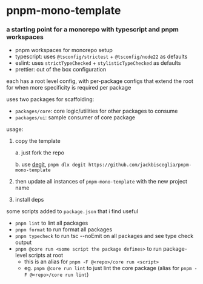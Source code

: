 # pnpm-mono-template

### a starting point for a monorepo with typescript and pnpm workspaces

- pnpm workspaces for monorepo setup
- typescript: uses `@tsconfig/strictest` + `@tsconfig/node22` as defaults
- eslint: uses `strictTypeChecked` + `stylisticTypeChecked` as defaults
- prettier: out of the box configuration

each has a root level config, with per-package configs that extend the root for when more specificity is required per package

uses two packages for scaffolding:

- `packages/core`: core logic/utilities for other packages to consume
- `packages/ui`: sample consumer of core package

usage:

1. copy the template

   a. just fork the repo

   b. use [degit](https://github.com/Rich-Harris/degit), `pnpm dlx degit https://github.com/jackbisceglia/pnpm-mono-template`

2. then update all instances of `pnpm-mono-template` with the new project name
3. install deps

some scripts added to `package.json` that i find useful

- `pnpm lint` to lint all packages
- `pnpm format` to run format all packages
- `pnpm typecheck` to run tsc --noEmit on all packages and see type check output
- `pnpm @core run <some script the package defines>` to run package-level scripts at root
  - this is an alias for `pnpm -F @<repo>/core run <script>`
  - eg. `pnpm @core run lint` to just lint the core package (alias for `pnpm -F @<repo>/core run lint`)
